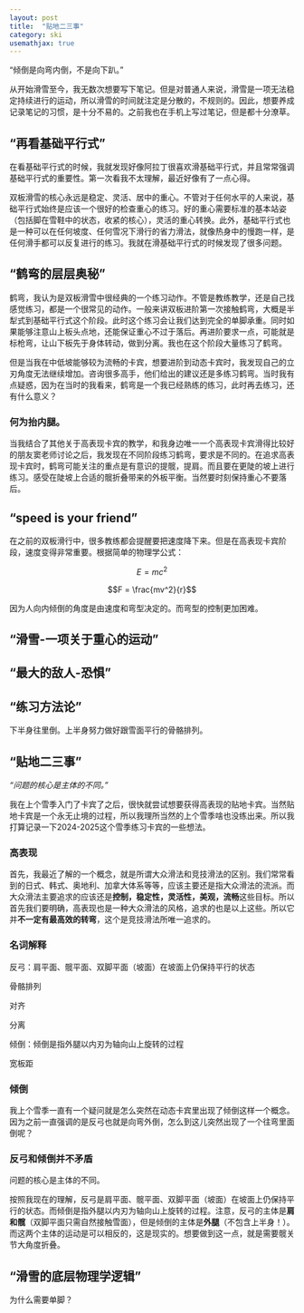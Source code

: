 ```yaml
---
layout: post
title:  "贴地二三事"
category: ski
usemathjax: true
---
```


“倾倒是向弯内倒，不是向下趴。”

从开始滑雪至今，我无数次想要写下笔记。但是对普通人来说，滑雪是一项无法稳定持续进行的运动，所以滑雪的时间就注定是分散的，不规则的。因此，想要养成记录笔记的习惯，是十分不易的。之前我也在手机上写过笔记，但是都十分潦草。

## “再看基础平行式”  

在看基础平行式的时候，我就发现好像阿拉丁很喜欢滑基础平行式，并且常常强调基础平行式的重要性。第一次看我不太理解，最近好像有了一点心得。

双板滑雪的核心永远是稳定、灵活、居中的重心。不管对于任何水平的人来说，基础平行式始终是应该一个很好的检查重心的练习。好的重心需要标准的基本站姿（包括脚在雪鞋中的状态，收紧的核心），灵活的重心转换。此外，基础平行式也是一种可以在任何坡度、任何雪况下滑行的省力滑法，就像热身中的慢跑一样，是任何滑手都可以反复进行的练习。我就在滑基础平行式的时候发现了很多问题。

## “鹤弯的层层奥秘”

鹤弯，我认为是双板滑雪中很经典的一个练习动作。不管是教练教学，还是自己找感觉练习，都是一个很常见的动作。一般来讲双板进阶第一次接触鹤弯，大概是半犁式到基础平行式这个阶段。此时这个练习会让我们达到完全的单脚承重。同时如果能够注意山上板头点地，还能保证重心不过于落后。再进阶要求一点，可能就是标枪弯，让山下板先于身体转动，做到分离。我也在这个阶段大量练习了鹤弯。

但是当我在中低坡能够较为流畅的卡宾，想要进阶到动态卡宾时，我发现自己的立刃角度无法继续增加。咨询很多高手，他们给出的建议还是多练习鹤弯。当时我有点疑惑，因为在当时的我看来，鹤弯是一个我已经熟练的练习，此时再去练习，还有什么意义？

### 何为抬内腿。

当我结合了其他关于高表现卡宾的教学，和我身边唯一一个高表现卡宾滑得比较好的朋友窦老师讨论之后，我发现在不同阶段练习鹤弯，要求是不同的。在追求高表现卡宾时，鹤弯可能关注的重点是有意识的提髋，提肩。而且要在更陡的坡上进行练习。感受在陡坡上合适的髋折叠带来的外板平衡。当然要时刻保持重心不要落后。

## “speed is your friend”

在之前的双板滑行中，很多教练都会提醒要把速度降下来。但是在高表现卡宾阶段，速度变得非常重要。根据简单的物理学公式：

$$E=mc^2$$

$$F = \frac{mv^2}{r}$$

因为人向内倾倒的角度是由速度和弯型决定的。而弯型的控制更加困难。

## “滑雪-一项关于重心的运动”

## “最大的敌人-恐惧”

## “练习方法论”

下半身往里倒。上半身努力做好跟雪面平行的骨骼排列。

## “贴地二三事”  

*“问题的核心是主体的不同。”*

我在上个雪季入门了卡宾了之后，很快就尝试想要获得高表现的贴地卡宾。当然贴地卡宾是一个永无止境的过程，所以我理所当然的上个雪季啥也没练出来。所以我打算记录一下2024-2025这个雪季练习卡宾的一些想法。

### 高表现  

首先，我最近了解的一个概念，就是所谓大众滑法和竞技滑法的区别。我们常常看到的日式、韩式、奥地利、加拿大体系等等，应该主要还是指大众滑法的流派。而大众滑法主要追求的应该还是**控制，稳定性，灵活性，美观，流畅**这些目标。所以首先我们要明确，高表现也是一种大众滑法的风格，追求的也是以上这些。所以它并**不一定有最高效的转弯**，这个是竞技滑法所唯一追求的。

### 名词解释

反弓：肩平面、髋平面、双脚平面（坡面）在坡面上仍保持平行的状态

骨骼排列

对齐

分离

倾倒：倾倒是指外腿以内刃为轴向山上旋转的过程

宽板距

### 倾倒  

我上个雪季一直有一个疑问就是怎么突然在动态卡宾里出现了倾倒这样一个概念。因为之前一直强调的是反弓也就是向弯外倒，怎么到这儿突然出现了一个往弯里面倒呢？

### 反弓和倾倒并不矛盾  

问题的核心是主体的不同。

按照我现在的理解，反弓是肩平面、髋平面、双脚平面（坡面）在坡面上仍保持平行的状态。而倾倒是指外腿以内刃为轴向山上旋转的过程。注意，反弓的主体是**肩和髋**（双脚平面只需自然接触雪面），但是倾倒的主体是**外腿**（不包含上半身！）。而这两个主体的运动是可以相反的，这是现实的。想要做到这一点，就是需要髋关节大角度折叠。

## “滑雪的底层物理学逻辑”

为什么需要单脚？